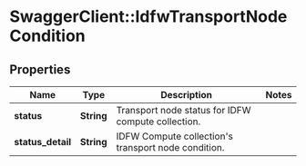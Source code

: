 # SwaggerClient::IdfwTransportNodeCondition

## Properties
Name | Type | Description | Notes
------------ | ------------- | ------------- | -------------
**status** | **String** | Transport node status for IDFW compute collection. | 
**status_detail** | **String** | IDFW Compute collection&#39;s transport node condition. | 


